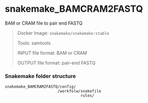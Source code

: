 # snakemake_BAMCRAM2FASTQ
BAM or CRAM file to pair end FASTQ

> Docker Image: `snakemake/snakemake:stable`
> 
> Tools: samtools
> 
> INPUT file format: BAM or CRAM
> 
> OUTPUT file format: pair-end FASTQ

### Snakemake folder structure

```
snakemake_BAMCRAM2FASTQ/config/
                       /workfolw/snakefile
                                 rules/
                                 


```



